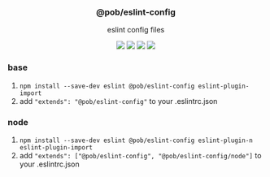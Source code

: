 <h3 align="center">
  @pob/eslint-config
</h3>

<p align="center">
  eslint config files
</p>

<p align="center">
  <a href="https://npmjs.org/package/@pob/eslint-config"><img src="https://img.shields.io/npm/v/@pob/eslint-config.svg?style=flat-square"></a>
  <a href="https://npmjs.org/package/@pob/eslint-config"><img src="https://img.shields.io/npm/dw/@pob/eslint-config.svg?style=flat-square"></a>
  <a href="https://npmjs.org/package/@pob/eslint-config"><img src="https://img.shields.io/node/v/@pob/eslint-config.svg?style=flat-square"></a>
  <a href="https://npmjs.org/package/@pob/eslint-config"><img src="https://img.shields.io/npm/types/@pob/eslint-config.svg?style=flat-square"></a>
</p>

### base

1. `npm install --save-dev eslint @pob/eslint-config eslint-plugin-import`
2. add `"extends": "@pob/eslint-config"` to your .eslintrc.json

### node

1. `npm install --save-dev eslint @pob/eslint-config eslint-plugin-n eslint-plugin-import`
2. add `"extends": ["@pob/eslint-config", "@pob/eslint-config/node"]` to your .eslintrc.json
